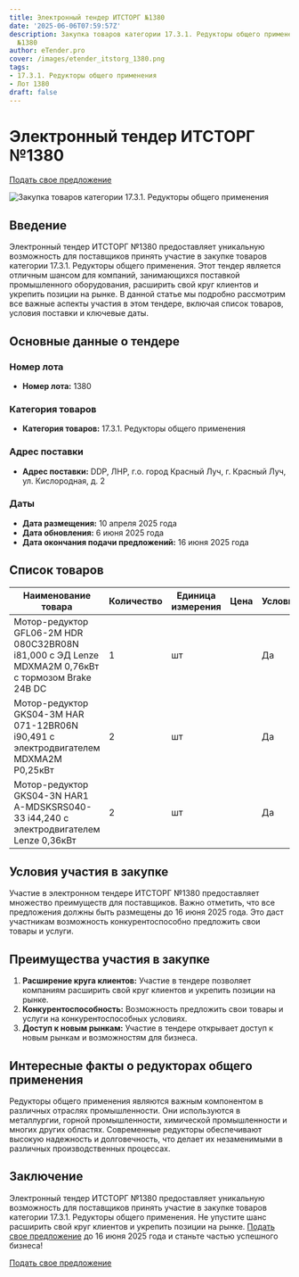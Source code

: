 ```yaml
---
title: Электронный тендер ИТСТОРГ №1380
date: '2025-06-06T07:59:57Z'
description: Закупка товаров категории 17.3.1. Редукторы общего применения - Тендер
  №1380
author: eTender.pro
cover: /images/etender_itstorg_1380.png
tags:
- 17.3.1. Редукторы общего применения
- Лот 1380
draft: false
---
```

# Электронный тендер ИТСТОРГ №1380

[Подать свое предложение](https://itstorg.ru/tender-1380?utm_source=etender)

![Закупка товаров категории 17.3.1. Редукторы общего применения](/images/etender_itstorg_1380.png)

## Введение

Электронный тендер ИТСТОРГ №1380 предоставляет уникальную возможность для поставщиков принять участие в закупке товаров категории 17.3.1. Редукторы общего применения. Этот тендер является отличным шансом для компаний, занимающихся поставкой промышленного оборудования, расширить свой круг клиентов и укрепить позиции на рынке. В данной статье мы подробно рассмотрим все важные аспекты участия в этом тендере, включая список товаров, условия поставки и ключевые даты.

## Основные данные о тендере

### Номер лота
- **Номер лота:** 1380

### Категория товаров
- **Категория товаров:** 17.3.1. Редукторы общего применения

### Адрес поставки
- **Адрес поставки:** DDP, ЛНР, г.о. город Красный Луч, г. Красный Луч, ул. Кислородная, д. 2

### Даты
- **Дата размещения:** 10 апреля 2025 года
- **Дата обновления:** 6 июня 2025 года
- **Дата окончания подачи предложений:** 16 июня 2025 года

## Список товаров

| Наименование товара | Количество | Единица измерения | Цена | Условия |
|----------------------|------------|-------------------|-------|----------|
| Мотор-редуктор GFL06-2M HDR 080C32BR08N i81,000 с ЭД Lenze MDXMA2M 0,76кВт с тормозом Brake 24В DC | 1 | шт |  | Да |
| Мотор-редуктор GKS04-3M HAR 071-12BR06N i90,491 с электродвигателем MDXMA2M P0,25кВт | 2 | шт |  | Да |
| Мотор-редуктор GKS04-3N HAR1 A-MDSKSRS040-33 i44,240 с электродвигателем Lenze 0,36кВт | 2 | шт |  | Да |

## Условия участия в закупке

Участие в электронном тендере ИТСТОРГ №1380 предоставляет множество преимуществ для поставщиков. Важно отметить, что все предложения должны быть размещены до 16 июня 2025 года. Это даст участникам возможность конкурентоспособно предложить свои товары и услуги.

## Преимущества участия в закупке

1. **Расширение круга клиентов:** Участие в тендере позволяет компаниям расширить свой круг клиентов и укрепить позиции на рынке.
2. **Конкурентоспособность:** Возможность предложить свои товары и услуги на конкурентоспособных условиях.
3. **Доступ к новым рынкам:** Участие в тендере открывает доступ к новым рынкам и возможностям для бизнеса.

## Интересные факты о редукторах общего применения

Редукторы общего применения являются важным компонентом в различных отраслях промышленности. Они используются в металлургии, горной промышленности, химической промышленности и многих других областях. Современные редукторы обеспечивают высокую надежность и долговечность, что делает их незаменимыми в различных производственных процессах.

## Заключение

Электронный тендер ИТСТОРГ №1380 предоставляет уникальную возможность для поставщиков принять участие в закупке товаров категории 17.3.1. Редукторы общего применения. Не упустите шанс расширить свой круг клиентов и укрепить позиции на рынке. [Подать свое предложение](https://itstorg.ru/tender-1380?utm_source=etender) до 16 июня 2025 года и станьте частью успешного бизнеса!

[Подать свое предложение](https://itstorg.ru/tender-1380?utm_source=etender)
